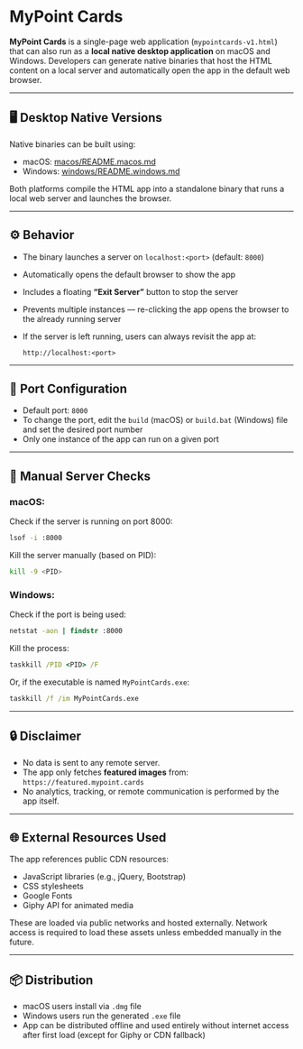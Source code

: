 
# MyPoint Cards

**MyPoint Cards** is a single-page web application (`mypointcards-v1.html`) that can also run as a **local native desktop application** on macOS and Windows. Developers can generate native binaries that host the HTML content on a local server and automatically open the app in the default web browser.

---

## 🖥 Desktop Native Versions

Native binaries can be built using:

- macOS: [macos/README.macos.md](macos/README.macos.md)
- Windows: [windows/README.windows.md](windows/README.windows.md)

Both platforms compile the HTML app into a standalone binary that runs a local web server and launches the browser.

---

## ⚙️ Behavior

- The binary launches a server on `localhost:<port>` (default: `8000`)
- Automatically opens the default browser to show the app
- Includes a floating **“Exit Server”** button to stop the server
- Prevents multiple instances — re-clicking the app opens the browser to the already running server
- If the server is left running, users can always revisit the app at:
  
  ```
  http://localhost:<port>
  ```

---

## 🔢 Port Configuration

- Default port: `8000`
- To change the port, edit the `build` (macOS) or `build.bat` (Windows) file and set the desired port number
- Only one instance of the app can run on a given port

---

## 🧪 Manual Server Checks

### macOS:
Check if the server is running on port 8000:

```bash
lsof -i :8000
```

Kill the server manually (based on PID):

```bash
kill -9 <PID>
```

### Windows:
Check if the port is being used:

```cmd
netstat -aon | findstr :8000
```

Kill the process:

```cmd
taskkill /PID <PID> /F
```

Or, if the executable is named `MyPointCards.exe`:

```cmd
taskkill /f /im MyPointCards.exe
```

---

## 🔒 Disclaimer

- No data is sent to any remote server.
- The app only fetches **featured images** from:  
  `https://featured.mypoint.cards`
- No analytics, tracking, or remote communication is performed by the app itself.

---

## 🌐 External Resources Used

The app references public CDN resources:

- JavaScript libraries (e.g., jQuery, Bootstrap)
- CSS stylesheets
- Google Fonts
- Giphy API for animated media

These are loaded via public networks and hosted externally. Network access is required to load these assets unless embedded manually in the future.

---

## 📦 Distribution

- macOS users install via `.dmg` file
- Windows users run the generated `.exe` file
- App can be distributed offline and used entirely without internet access after first load (except for Giphy or CDN fallback)


